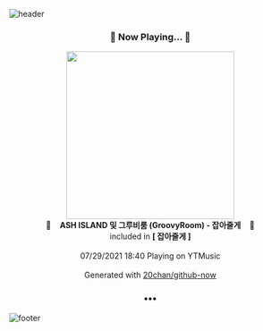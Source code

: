 ![header](https://capsule-render.vercel.app/api?type=wave&height=170&section=header&text=Hi.%20I'm%20SHIFT&fontColor=090707&fontAlignX=45&fontAlignY=65&fontSize=100)

<h3 align="center">🎵 Now Playing... 🎵</h3>
<p align="center">
  <a href="https://music.youtube.com/watch?v=ft4gS5EwOE8">
    <img width="300" src="https://lh3.googleusercontent.com/t2i6Uai4wVSRhZ8Adgmos5FBOFTWU8-rmdidwr7kbxGWBivCQzwbY2FZ5053B1Qi7hJJjwne860kxp2LFg">
  </a>
  <br>
  🎵&nbsp&nbsp&nbsp <b>ASH ISLAND 및 그루비룸 (GroovyRoom) - 잡아줄게</b> &nbsp&nbsp&nbsp🎵
  <br>
  included in <b>[ 잡아줄게 ]</b>
  
  <br />
  <br />
  07/29/2021 18:40 Playing on YTMusic
  <br />
  <br />
  Generated with <a href="https://github.com/20chan/github-now">20chan/github-now</a>
</p>

<h3 align="center">•••</h3>

![footer](https://capsule-render.vercel.app/api?type=wave&height=150&section=footer)
